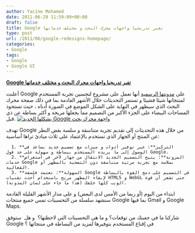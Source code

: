 ```yaml
---
author: Yacine Mohamed
date: 2011-06-29 11:59:09+00:00
draft: false
title: Google تغير تدريجيا واجهات محرك البحث و مختلف خدماتها
type: post
url: /2011/06/google-redesigns-homepage/
categories:
- Google
tags:
- Google
- Google UI
---
```


[**Google تغير تدريجيا واجهات محرك البحث و مختلف خدماتها**](https://www.it-scoop.com/2011/06/google-redesigns-homepage/)


أعلنت Google على [مدونتها الرسمية](http://googleblog.blogspot.com/2011/06/evolving-google-design-and-experience.html) أنها تعمل على مشروع لتحسين تجربة المستخدم لمنتجاتها شيئا فشيئا و تستمر التحديثات خلال الأشهر القادمة بما في ذلك صفحة محرك البحث الذي سيظهر في النهاية على الشكل الموضع في الصورة أدناه ، حيث تستحوذ المساحات البيضاء على الجزء الأكبر من التصميم مما يجعلها مريحة و أكثر بساطة عن ذي قبل.
[![ بشكلها الجديد Google واجهة محرك بحث](http://3.bp.blogspot.com/-SgsUyZI9kLk/Tgp6OEYG9CI/AAAAAAAAAU0/skZvKoqTlbc/s1600/screen-shot-2011-06-28-at-2-08-55-pm.png)
](https://www.it-scoop.com/2011/06/google-redesigns-homepage/)

تهدف Google من خلال هذه التحديثات إلى تقديم تجربة متناسقة و سلسة بغض النظر عن المنتج أو الجهاز الذي تستخدم بالإعتماد على ثلاث مبادئ تراها أساسية:



	  1. **التركيز**: عبر توفير أدوات و ميزات مع تصميم جديد يساعد في الوصول إلى ما يريده المستخدم ببساطة و سهولة على حد قول Google.
	  2. **المرونة**: يتيح التصميم الجديد الانتقال من جهاز لآخر في استعراض خدمات Google بسلاسة مع تجربة مرئية متناسقة دون التضحية بالمظهر أو الفعالية.
	  3. **السهولة**: تعتمد فلسفة Google في التصميم على دمج القوة بالبساطة لإبقاء المظهر مريح باستخدام أحدث تقنيات HTML5 و WebGL حتى تشعر أن قوة الويب كلها خلفك (هذا ما جاء على لسان المدونة).

ابتداء من اليوم (أو ربما من الأمس لدى البعض)  و على مدار الأشهر القليلة القادمة سنشهد سلسلة من التحسينات تمس جميع منتجات Google بما فيها Gmail و Google Maps.

شاركنا ما في جعبتك من توقعات؟ و ما هي التحسينات التي لاحظتها؟  و هل  ستوفق Google في إقناع المستخدم بتوفيرها لمزيد من البساطة في منتجاتها ؟


